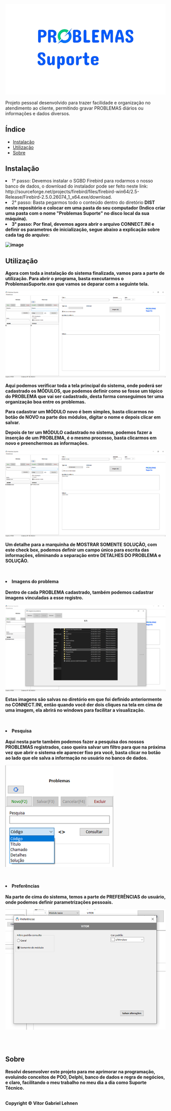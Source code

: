 <!DOCTYPE html>
<html>
<head>
    <meta charset="UTF-8">
</head>
<body>

![image](https://github.com/vitorglehnen/problemas_suporte/blob/main/dist/wallpaper.png?raw=true)
<!-- Descrição do Projeto -->
<p>Projeto pessoal desenvolvido para trazer facilidade e organização no atendimento ao cliente, permitindo gravar PROBLEMAS diários ou informações e dados diversos.</p>

<!-- Tabela de Conteúdo -->
<h2>Índice</h2>
<ul>
    <li><a href="#instalacao">Instalação</a></li>
    <li><a href="#utilizacao">Utilização</a></li>
    <li><a href="#sobre">Sobre</a></li>
</ul>

<!-- Instalação -->
<h2 id="instalacao">Instalação</h2>
<p>  <li> 1° passo: Devemos instalar o SGBD Firebird para rodarmos o nosso banco de dados, o download do instalador pode ser feito neste link: http://sourceforge.net/projects/firebird/files/firebird-win64/2.5-Release/Firebird-2.5.0.26074_1_x64.exe/download.
     <li> 2° passo: Basta pegarmos todo o conteúdo dentro do diretório <b>DIST neste repositório e colocar em uma pasta do seu computador (Indico criar uma pasta com o nome "Problemas Suporte" no disco local da sua máquina). 
     <li> 3° passo: Por final, devemos agora abrir o arquivo <b>CONNECT.INI e definir os parametros de inicialização, segue abaixo a explicação sobre cada tag do arquivo: 

![image](https://github.com/vitorglehnen/problemas_suporte/assets/107063776/e6d481ce-7641-48b2-bb5c-968817d4f4af)
<!-- Utilização --> 
<h2 id="utilizacao">Utilização</h2>
<p>Agora com toda a instalação do sistema finalizada, vamos para a parte de utilização. Para abrir o programa, basta executarmos o <b>ProblemasSuporte.exe que vamos se deparar com a seguinte tela.</p>

![image](https://github.com/vitorglehnen/public_imgs/blob/main/Print%201.png?raw=true)

Aqui podemos verificar toda a tela principal do sistema, onde poderá ser cadastrado os MÓDULOS, que podemos definir como se fosse um tópico do PROBLEMA que vai ser cadastrado, desta forma conseguimos ter uma organização boa entre os problemas.

Para cadastrar um MÓDULO novo é bem simples, basta clicarmos no botão de NOVO na parte dos módulos, digitar o nome e depois clicar em salvar.

Depois de ter um MÓDULO cadastrado no sistema, podemos fazer a inserção de um PROBLEMA, é o mesmo processo, basta clicarmos em novo e preenchermos as informações.

![image](https://github.com/vitorglehnen/public_imgs/blob/main/Print%202.png?raw=true)

Um detalhe para a marquinha de MOSTRAR SOMENTE SOLUÇÃO, com este check box, podemos definir um campo único para escrita das informações, eliminando a separação entre DETALHES DO PROBLEMA e SOLUÇÃO.

<br>
<br>

<li> Imagens do problema
<br>
  <br>
Dentro de cada PROBLEMA cadastrado, também podemos cadastrar imagens vinculadas a esse registro.
  
![image](https://github.com/vitorglehnen/public_imgs/blob/main/Print%203.png?raw=true)
  
Estas imagens são salvas no diretório em que foi definido anteriormente no CONNECT.INI, então quando você der dois cliques na tela em cima de uma imagem, ela abrirá no windows
para facilitar a visualização.

<br>
<br>

<li> Pesquisa
<br>
<br>
  Aqui nesta parte também podemos fazer a pesquisa dos nossos PROBLEMAS registrados, caso queira salvar um filtro para que na próxima vez que abrir o sistema ele aparecer fixo pra você,
  basta clicar no botão ao lado que ele salva a informação no usuário no banco de dados.
  
  ![image](https://github.com/vitorglehnen/public_imgs/blob/main/Print%204.png?raw=true)

<br>
<br>

<li> Preferências
<br>
<br>
  Na parte de cima do sistema, temos a parte de PREFERÊNCIAS do usuário, onde podemos definir parametrizações pessoais.

  ![image](https://github.com/vitorglehnen/public_imgs/blob/main/Print%205.png?raw=true)

<br>
<br>

<h2 id="sobre">Sobre</h2>
  Resolvi desenvolver este projeto para me aprimorar na programação, evoluindo conceitos de POO, Delphi, banco de dados e regra de negócios, e claro,
  facilitando o meu trabalho no meu dia a dia como Suporte Técnico.

<br>
<br>
<footer>
    <p>Copyright &copy; Vitor Gabriel Lehnen</p>
</footer>

</body>
</html>
